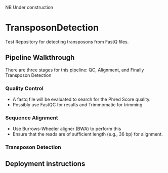 NB Under construction
# TransposonDetection
Test Repository for detecting transposons from FastQ files.

## Pipeline Walkthrough
There are three stages for this pipeline: QC, Alignment, and Finally Transposon Detection
### Quality Control
* A fastq file will be evaluated to search for the Phred Score quality.
* Possibly use FastQC for results and Trimmomatic for trimming
### Sequence Alignment
* Use  Burrows-Wheeler aligner (BWA) to perform this
* Ensure that the reads are of sufficient length (e.g., 36 bp) for alignment.
### Transposon Detection

## Deployment instructions
